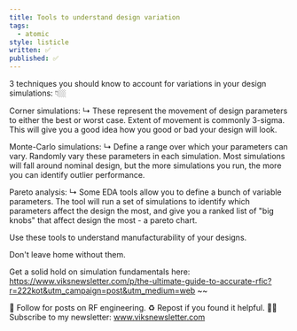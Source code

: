 ```yaml
---
title: Tools to understand design variation
tags:
  - atomic
style: listicle
written: ✅
published: ✅
---
```

3 techniques you should know to account for variations in your design simulations: 👇🏼

Corner simulations:
↳ These represent the movement of design parameters to either the best or worst case. Extent of movement is commonly 3-sigma. This will give you a good idea how you good or bad your design will look.

Monte-Carlo simulations:
↳ Define a range over which your parameters can vary. Randomly vary these parameters in each simulation. Most simulations will fall around nominal design, but the more simulations you run, the more you can identify outlier performance.

Pareto analysis:
↳ Some EDA tools allow you to define a bunch of variable parameters. The tool will run a set of simulations to identify which parameters affect the design the most, and give you a ranked list of "big knobs" that affect design the most - a pareto chart.

Use these tools to understand manufacturability of your designs.

Don't leave home without them.

Get a solid hold on simulation fundamentals here: https://www.viksnewsletter.com/p/the-ultimate-guide-to-accurate-rfic?r=222kot&utm_campaign=post&utm_medium=web
~~

🔔 Follow for posts on RF engineering.
♻️ Repost if you found it helpful.
✍🏼 Subscribe to my newsletter: www.viksnewsletter.com
